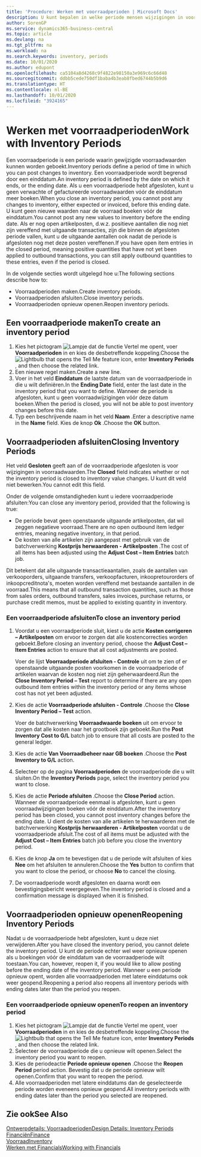 ```yaml
---
title: 'Procedure: Werken met voorraadperioden | Microsoft Docs'
description: U kunt bepalen in welke periode mensen wijzigingen in voorraad kunnen boeken door voorraadperioden te definiëren.
author: SorenGP
ms.service: dynamics365-business-central
ms.topic: article
ms.devlang: na
ms.tgt_pltfrm: na
ms.workload: na
ms.search.keywords: inventory, periods
ms.date: 10/01/2020
ms.author: edupont
ms.openlocfilehash: ca5104a8d4268c9f4822e98150a3e969c6c66d48
ms.sourcegitcommit: ddbb5cede750df1baba4b3eab8fbed6744b5b9d6
ms.translationtype: HT
ms.contentlocale: nl-BE
ms.lasthandoff: 10/01/2020
ms.locfileid: "3924165"
---
```

# <a name="work-with-inventory-periods"></a><span data-ttu-id="2e67b-103">Werken met voorraadperioden</span><span class="sxs-lookup"><span data-stu-id="2e67b-103">Work with Inventory Periods</span></span>
<span data-ttu-id="2e67b-104">Een voorraadperiode is een periode waarin gewijzigde voorraadwaarden kunnen worden geboekt.</span><span class="sxs-lookup"><span data-stu-id="2e67b-104">Inventory periods define a period of time in which you can post changes to inventory.</span></span> <span data-ttu-id="2e67b-105">Een voorraadperiode wordt begrensd door een einddatum.</span><span class="sxs-lookup"><span data-stu-id="2e67b-105">An inventory period is defined by the date on which it ends, or the ending date.</span></span> <span data-ttu-id="2e67b-106">Als u een voorraadperiode hebt afgesloten, kunt u geen verwachte of gefactureerde voorraadwaarden vóór de einddatum meer boeken.</span><span class="sxs-lookup"><span data-stu-id="2e67b-106">When you close an inventory period, you cannot post any changes to inventory, either expected or invoiced, before this ending date.</span></span> <span data-ttu-id="2e67b-107">U kunt geen nieuwe waarden naar de voorraad boeken vóór de einddatum.</span><span class="sxs-lookup"><span data-stu-id="2e67b-107">You cannot post any new values to inventory before the ending date.</span></span> <span data-ttu-id="2e67b-108">Als er nog open artikelposten, d.w.z. positieve aantallen die nog niet zijn vereffend met uitgaande transacties, zijn die binnen de afgesloten periode vallen, kunt u de uitgaande aantallen ook nadat de periode is afgesloten nog met deze posten vereffenen.</span><span class="sxs-lookup"><span data-stu-id="2e67b-108">If you have open item entries in the closed period, meaning positive quantities that have not yet been applied to outbound transactions, you can still apply outbound quantities to these entries, even if the period is closed.</span></span>  

<span data-ttu-id="2e67b-109">In de volgende secties wordt uitgelegd hoe u:</span><span class="sxs-lookup"><span data-stu-id="2e67b-109">The following sections describe how to:</span></span>

* <span data-ttu-id="2e67b-110">Voorraadperioden maken.</span><span class="sxs-lookup"><span data-stu-id="2e67b-110">Create inventory periods.</span></span>  
* <span data-ttu-id="2e67b-111">Voorraadperioden afsluiten.</span><span class="sxs-lookup"><span data-stu-id="2e67b-111">Close inventory periods.</span></span>  
* <span data-ttu-id="2e67b-112">Voorraadperioden opnieuw openen.</span><span class="sxs-lookup"><span data-stu-id="2e67b-112">Reopen inventory periods.</span></span>  

## <a name="to-create-an-inventory-period"></a><span data-ttu-id="2e67b-113">Een voorraadperiode maken</span><span class="sxs-lookup"><span data-stu-id="2e67b-113">To create an inventory period</span></span>  
1. <span data-ttu-id="2e67b-114">Kies het pictogram ![Lampje dat de functie Vertel me opent](media/ui-search/search_small.png "Vertel me wat u wilt doen"), voer **Voorraadperioden** in en kies de desbetreffende koppeling.</span><span class="sxs-lookup"><span data-stu-id="2e67b-114">Choose the ![Lightbulb that opens the Tell Me feature](media/ui-search/search_small.png "Tell me what you want to do") icon, enter **Inventory Periods** , and then choose the related link.</span></span>  
2. <span data-ttu-id="2e67b-115">Een nieuwe regel maken.</span><span class="sxs-lookup"><span data-stu-id="2e67b-115">Create a new line.</span></span>  
3. <span data-ttu-id="2e67b-116">Voer in het veld **Einddatum** de laatste datum van de voorraadperiode in die u wilt definiëren.</span><span class="sxs-lookup"><span data-stu-id="2e67b-116">In the **Ending Date** field, enter the last date in the inventory period that you want to define.</span></span> <span data-ttu-id="2e67b-117">Wanneer de periode is afgesloten, kunt u geen voorraadwijzigingen vóór deze datum boeken.</span><span class="sxs-lookup"><span data-stu-id="2e67b-117">When the period is closed, you will not be able to post inventory changes before this date.</span></span>  
4. <span data-ttu-id="2e67b-118">Typ een beschrijvende naam in het veld **Naam** .</span><span class="sxs-lookup"><span data-stu-id="2e67b-118">Enter a descriptive name in the **Name** field.</span></span> <span data-ttu-id="2e67b-119">Kies de knop **Ok** .</span><span class="sxs-lookup"><span data-stu-id="2e67b-119">Choose the **OK** button.</span></span>  

## <a name="closing-inventory-periods"></a><span data-ttu-id="2e67b-120">Voorraadperioden afsluiten</span><span class="sxs-lookup"><span data-stu-id="2e67b-120">Closing Inventory Periods</span></span>  
<span data-ttu-id="2e67b-121">Het veld **Gesloten** geeft aan of de voorraadperiode afgesloten is voor wijzigingen in voorraadwaarden.</span><span class="sxs-lookup"><span data-stu-id="2e67b-121">The **Closed** field indicates whether or not the inventory period is closed to inventory value changes.</span></span> <span data-ttu-id="2e67b-122">U kunt dit veld niet bewerken.</span><span class="sxs-lookup"><span data-stu-id="2e67b-122">You cannot edit this field.</span></span>  

<span data-ttu-id="2e67b-123">Onder de volgende omstandigheden kunt u iedere voorraadperiode afsluiten:</span><span class="sxs-lookup"><span data-stu-id="2e67b-123">You can close any inventory period, provided that the following is true:</span></span>  

* <span data-ttu-id="2e67b-124">De periode bevat geen openstaande uitgaande artikelposten, dat wil zeggen negatieve voorraad.</span><span class="sxs-lookup"><span data-stu-id="2e67b-124">There are no open outbound item ledger entries, meaning negative inventory, in that period.</span></span>  
* <span data-ttu-id="2e67b-125">De kosten van alle artikelen zijn aangepast met gebruik van de batchverwerking **Kostprijs herwaarderen - Artikelposten** .</span><span class="sxs-lookup"><span data-stu-id="2e67b-125">The cost of all items has been adjusted using the **Adjust Cost – Item Entries** batch job.</span></span>  

<span data-ttu-id="2e67b-126">Dit betekent dat alle uitgaande transactieaantallen, zoals de aantallen van verkooporders, uitgaande transfers, verkoopfacturen, inkoopretourorders of inkoopcreditnota's, moeten worden vereffend met bestaande aantallen in de voorraad.</span><span class="sxs-lookup"><span data-stu-id="2e67b-126">This means that all outbound transaction quantities, such as those from sales orders, outbound transfers, sales invoices, purchase returns, or purchase credit memos, must be applied to existing quantity in inventory.</span></span>  

### <a name="to-close-an-inventory-period"></a><span data-ttu-id="2e67b-127">Een voorraadperiode afsluiten</span><span class="sxs-lookup"><span data-stu-id="2e67b-127">To close an inventory period</span></span>  
1. <span data-ttu-id="2e67b-128">Voordat u een voorraadperiode sluit, kiest u de actie **Kosten corrigeren – Artikelposten** om ervoor te zorgen dat alle kostencorrecties worden geboekt.</span><span class="sxs-lookup"><span data-stu-id="2e67b-128">Before closing an inventory period, choose the **Adjust Cost – Item Entries** action to ensure that all cost adjustments are posted.</span></span>

     <span data-ttu-id="2e67b-129">Voer de lijst **Voorraadperiode afsluiten - Controle** uit om te zien of er openstaande uitgaande posten voorkomen in de voorraadperiode of artikelen waarvan de kosten nog niet zijn geherwaardeerd.</span><span class="sxs-lookup"><span data-stu-id="2e67b-129">Run the **Close Inventory Period – Test** report to determine if there are any open outbound item entries within the inventory period or any items whose cost has not yet been adjusted.</span></span>  
2. <span data-ttu-id="2e67b-130">Kies de actie **Voorraadperiode afsluiten - Controle** .</span><span class="sxs-lookup"><span data-stu-id="2e67b-130">Choose the **Close Inventory Period – Test** action.</span></span>  

     <span data-ttu-id="2e67b-131">Voer de batchverwerking **Voorraadwaarde boeken** uit om ervoor te zorgen dat alle kosten naar het grootboek zijn geboekt.</span><span class="sxs-lookup"><span data-stu-id="2e67b-131">Run the **Post Inventory Cost to G/L** batch job to ensure that all costs are posted to the general ledger.</span></span>  
3. <span data-ttu-id="2e67b-132">Kies de actie **Van Voorraadbeheer naar GB boeken** .</span><span class="sxs-lookup"><span data-stu-id="2e67b-132">Choose the **Post Inventory to G/L** action.</span></span>  
4. <span data-ttu-id="2e67b-133">Selecteer op de pagina **Voorraadperioden** de voorraadperiode die u wilt sluiten.</span><span class="sxs-lookup"><span data-stu-id="2e67b-133">On the **Inventory Periods** page, select the inventory period you want to close.</span></span>  
5. <span data-ttu-id="2e67b-134">Kies de actie **Periode afsluiten** .</span><span class="sxs-lookup"><span data-stu-id="2e67b-134">Choose the **Close Period** action.</span></span> <span data-ttu-id="2e67b-135">Wanneer de voorraadperiode eenmaal is afgesloten, kunt u geen voorraadwijzigingen boeken vóór de einddatum.</span><span class="sxs-lookup"><span data-stu-id="2e67b-135">After the inventory period has been closed, you cannot post inventory changes before the ending date.</span></span> <span data-ttu-id="2e67b-136">U dient de kosten van alle artikelen te herwaarderen met de batchverwerking **Kostprijs herwaarderen - Artikelposten** voordat u de voorraadperiode afsluit.</span><span class="sxs-lookup"><span data-stu-id="2e67b-136">The cost of all items must be adjusted with the **Adjust Cost – Item Entries** batch job before you close the inventory period.</span></span>  
6. <span data-ttu-id="2e67b-137">Kies de knop **Ja** om te bevestigen dat u de periode wilt afsluiten of kies **Nee** om het afsluiten te annuleren.</span><span class="sxs-lookup"><span data-stu-id="2e67b-137">Choose the **Yes** button to confirm that you want to close the period, or choose **No** to cancel the closing.</span></span>  
7. <span data-ttu-id="2e67b-138">De voorraadperiode wordt afgesloten en daarna wordt een bevestigingsbericht weergegeven.</span><span class="sxs-lookup"><span data-stu-id="2e67b-138">The inventory period is closed and a confirmation message is displayed when it is finished.</span></span>  

## <a name="reopening-inventory-periods"></a><span data-ttu-id="2e67b-139">Voorraadperioden opnieuw openen</span><span class="sxs-lookup"><span data-stu-id="2e67b-139">Reopening Inventory Periods</span></span>  
<span data-ttu-id="2e67b-140">Nadat u de voorraadperiode hebt afgesloten, kunt u deze niet verwijderen.</span><span class="sxs-lookup"><span data-stu-id="2e67b-140">After you have closed the inventory period, you cannot delete the inventory period.</span></span> <span data-ttu-id="2e67b-141">U kunt de periode echter wel weer opnieuw openen als u boekingen vóór de einddatum van de voorraadperiode wilt toestaan.</span><span class="sxs-lookup"><span data-stu-id="2e67b-141">You can, however, reopen it, if you would like to allow posting before the ending date of the inventory period.</span></span> <span data-ttu-id="2e67b-142">Wanneer u een periode opnieuw opent, worden alle voorraadperioden met latere einddatums ook weer geopend.</span><span class="sxs-lookup"><span data-stu-id="2e67b-142">Reopening a period also reopens all inventory periods with ending dates later than the period you reopen.</span></span>  

### <a name="to-reopen-an-inventory-period"></a><span data-ttu-id="2e67b-143">Een voorraadperiode opnieuw openen</span><span class="sxs-lookup"><span data-stu-id="2e67b-143">To reopen an inventory period</span></span>  
1. <span data-ttu-id="2e67b-144">Kies het pictogram ![Lampje dat de functie Vertel me opent](media/ui-search/search_small.png "Vertel me wat u wilt doen"), voer **Voorraadperioden** in en kies de desbetreffende koppeling.</span><span class="sxs-lookup"><span data-stu-id="2e67b-144">Choose the ![Lightbulb that opens the Tell Me feature](media/ui-search/search_small.png "Tell me what you want to do") icon, enter **Inventory Periods** , and then choose the related link.</span></span>  
2. <span data-ttu-id="2e67b-145">Selecteer de voorraadperiode die u opnieuw wilt openen.</span><span class="sxs-lookup"><span data-stu-id="2e67b-145">Select the inventory period you want to reopen.</span></span>  
3. <span data-ttu-id="2e67b-146">Kies de periodeactie **Periode opnieuw openen** .</span><span class="sxs-lookup"><span data-stu-id="2e67b-146">Choose the **Reopen Period** period action.</span></span> <span data-ttu-id="2e67b-147">Bevestig dat u de periode opnieuw wilt openen.</span><span class="sxs-lookup"><span data-stu-id="2e67b-147">Confirm that you want to reopen the period.</span></span>  
4. <span data-ttu-id="2e67b-148">Alle voorraadperioden met latere einddatums dan de geselecteerde periode worden eveneens opnieuw geopend.</span><span class="sxs-lookup"><span data-stu-id="2e67b-148">All inventory periods with ending dates later than the period you selected are reopened.</span></span>  

## <a name="see-also"></a><span data-ttu-id="2e67b-149">Zie ook</span><span class="sxs-lookup"><span data-stu-id="2e67b-149">See Also</span></span>  
[<span data-ttu-id="2e67b-150">Ontwerpdetails: Voorraadperioden</span><span class="sxs-lookup"><span data-stu-id="2e67b-150">Design Details: Inventory Periods</span></span>](design-details-inventory-periods.md)  
[<span data-ttu-id="2e67b-151">Financiën</span><span class="sxs-lookup"><span data-stu-id="2e67b-151">Finance</span></span>](finance.md)  
[<span data-ttu-id="2e67b-152">Voorraad</span><span class="sxs-lookup"><span data-stu-id="2e67b-152">Inventory</span></span>](inventory-manage-inventory.md)  
[<span data-ttu-id="2e67b-153">Werken met Financials</span><span class="sxs-lookup"><span data-stu-id="2e67b-153">Working with Financials</span></span>](ui-work-product.md)
